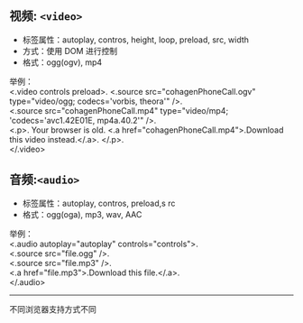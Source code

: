 视频: `<video>`
------
* 标签属性：autoplay, contros, height, loop, preload, src, width
* 方式：使用 DOM 进行控制
* 格式：ogg(ogv), mp4

举例：<br>
<.video controls preload>. 
<.source src="cohagenPhoneCall.ogv" type="video/ogg; codecs='vorbis, theora'" />. <br>
<.source src="cohagenPhoneCall.mp4" type="video/mp4; 'codecs='avc1.42E01E, mp4a.40.2'" />. <br>
<.p>. Your browser is old. <.a href="cohagenPhoneCall.mp4">.Download this video instead.</.a>. </.p>. <br>
</.video> <br>


音频:`<audio>`
------
* 标签属性：autoplay, contros, preload,s rc
* 格式：ogg(oga), mp3, wav, AAC

举例： <br>
<.audio autoplay="autoplay" controls="controls">. <br>
     <.source src="file.ogg" />.<br>
     <.source src="file.mp3" />. <br>
     <.a href="file.mp3">.Download this file.</.a>. <br>
</.audio>

------
不同浏览器支持方式不同

